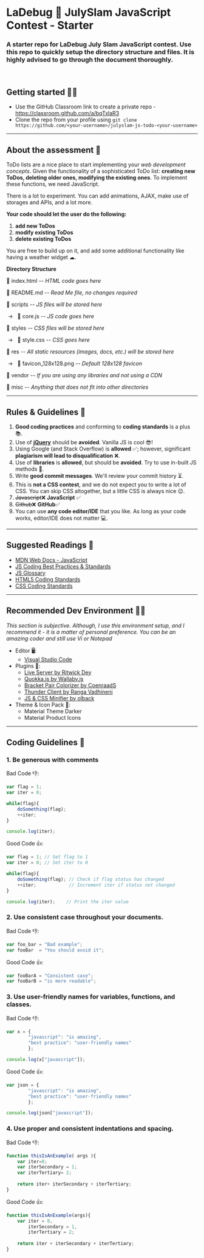 # LaDebug 🐞 JulySlam JavaScript Contest - Starter 
### A starter repo for LaDebug July Slam JavaScript contest. Use this repo to quickly setup the directory structure and files. It is highly advised to go through the document thoroughly.

<br>

## Getting started 🤸‍♂️
- Use the GitHub Classroom link to create a private repo - https://classroom.github.com/a/bqTxlaR3
- Clone the repo from your profile using `git clone https://github.com/<your-username>/julyslam-js-todo-<your-username>` 

<hr>

## About the assessment 🎈
ToDo lists are a nice place to start implementing your *web development concepts*. Given the functionality of a sophisticated ToDo list: **creating new ToDos, 
deleting older ones, modifying the existing ones**. To implement these functions, we need JavaScript.

There is a lot to experiment. You can add animations, AJAX, make use of storages and APIs, and a lot more.

**Your code should let the user do the following:**

1. **add new ToDos**
2. **modify existing ToDos**
3. **delete existing ToDos**

You are free to build up on it, and add some additional functionality like having a weather widget ☁.

**Directory Structure**

📄 index.html *-- HTML code goes here*

📄 README.md *-- Read Me file, no changes required*

📁 scripts *-- JS files will be stored here*

&nbsp;→&nbsp;&nbsp; 📄 core.js *-- JS code goes here*

📁 styles *-- CSS files will be stored here*

&nbsp;→&nbsp;&nbsp; 📄 style.css *-- CSS goes here*

📁 res *-- All static resources (images, docs, etc.) will be stored here*

&nbsp;→&nbsp;&nbsp; 📄 favicon_128x128.png *-- Default 128x128 favicon*

📁 vendor *-- If you are using any libraries and not using a CDN*

📁 misc *-- Anything that does not fit into other directories*
<hr>

## Rules & Guidelines 📝
1. **Good coding practices** and conforming to **coding standards** is a plus 📚.
2. Use of **[jQuery](https://jquery.com/)** should be **avoided**. Vanilla JS is cool 😎!
3. Using Google (and Stack Overflow) is **allowed** ✅; however, significant **plagiarism will 
   lead to disqualification** ❌.
4. Use of **libraries** is **allowed**, but should be **avoided**. Try to use in-built JS methods 🏹.
5. Write **good commit messages**. We'll review your commit history ⏳.
6. This is **not a CSS contest**, and we do not expect you to write a lot of CSS. You can skip CSS
   altogether, but a little CSS is always nice 😉.
7. ~~Javascript~~❌ **JavaScript** ✅
8. ~~Github~~❌ **GitHub**✅
9. You can use **any code editor/IDE** that you like. As long as your code works, editor/IDE does not matter 💻.

<hr>


## Suggested Readings 📕
- [MDN Web Docs - JavaScript](https://developer.mozilla.org/en-US/docs/Web/JavaScript)
- [JS Coding Best Practices & Standards](https://gist.github.com/antonrogov/1216380/21800f463af3d3a98e98083c4bc109e44f981ef4)
- [JS Glossary](https://www.codecademy.com/articles/glossary-javascript)
- [HTML5 Coding Standards](https://www.w3schools.com/html/html5_syntax.asp)
- [CSS Coding Standards](https://docs.ckan.org/en/ckan-2.7.3/contributing/css.html)

<hr>

## Recommended Dev Environment 👨‍💻
*This section is subjective. Although, I use this environment setup, and I recommend it - it is a matter of personal preference.
You can be an amazing coder and still use Vi or Notepad*
- Editor 🖥: 
  - [Visual Studio Code](https://code.visualstudio.com/download)
- Plugins 🔌:
  - [Live Server by Ritwick Dey](https://marketplace.visualstudio.com/items?itemName=ritwickdey.LiveServer)
  - [Quokka.js by Wallaby.js](https://marketplace.visualstudio.com/items?itemName=WallabyJs.quokka-vscode)
  - [Bracket Pair Colorizer by CoenraadS](https://marketplace.visualstudio.com/items?itemName=CoenraadS.bracket-pair-colorizer)
  - [Thunder Client by Ranga Vadhineni](https://marketplace.visualstudio.com/items?itemName=rangav.vscode-thunder-client)
  - [JS & CSS Minifier by olback](https://marketplace.visualstudio.com/items?itemName=olback.es6-css-minify)
- Theme & Icon Pack 🎨:
  - Material Theme Darker
  - Material Product Icons

<hr>

## Coding Guidelines 📑
### 1. Be generous with comments

Bad Code 👎:  
```js
var flag = 1;
var iter = 0;

while(flag){
	doSomething(flag);
	++iter;
}

console.log(iter);
```
Good Code 👍:
```js
var flag = 1; // Set flag to 1
var iter = 0; // Set iter to 0

while(flag){
	doSomething(flag); // Check if flag status has changed
	++iter;            // Increment iter if status not changed
}

console.log(iter);    // Print the iter value
```
### 2. Use consistent case throughout your documents.

Bad Code 👎:  
```js
var foo_bar = "Bad example";
var fooBar  = "You should avoid it";
```
Good Code 👍:
```js
var fooBarA = "Consistent case";
var fooBarB = "is more readable";
```

### 3. Use user-friendly names for variables, functions, and classes.

Bad Code 👎:  
```js
var x = { 
		"javascript": "is amazing", 
		"best practice": "user-friendly names" 
		};

console.log(x["javascript"]);

```
Good Code 👍:
```js
var json = { 
		"javascript": "is amazing", 
		"best practice": "user-friendly names" 
		};

console.log(json["javascript"]);
```

### 4. Use proper and consistent indentations and spacing.

Bad Code 👎:  
```js
function thisIsAnExample( args ){
	var iter=0;
	var iterSecondary = 1;
	var iterTertiary= 2;
	
	return iter+ iterSecondary + iterTertiary;
}
```
Good Code 👍:
```js
function thisIsAnExample(args){
	var iter = 0,
		iterSecondary = 1,
		iterTertiary = 2;
	
	return iter + iterSecondary + iterTertiary;
}
```
